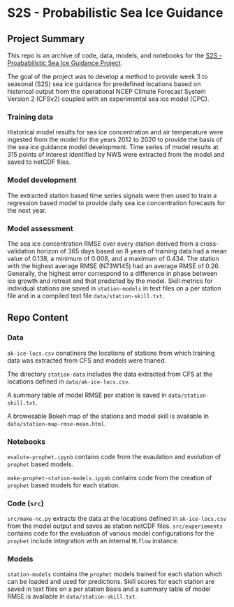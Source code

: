 # S2S - Probabilistic Sea Ice Guidance

## Project Summary

This repo is an archive of code, data, models, and notebooks for the [S2S - Proababilistic Sea Ice Guidance Project](http://stage-s2s.srv.axiomptk).

The goal of the project was to develop a method to provide week 3 to seasonal (S2S) sea ice guidance for predefined locations based on historical output from the operational NCEP Climate Forecast System Version 2 (CFSv2) coupled with an experimental sea ice model (CPC).

### Training data

Historical model results for sea ice concentration and air temperature were ingested from the model for the years 2012 to 2020 to provide the basis of the sea ice guidance model development. Time series of model results at 315 points of interest identified by NWS were extracted from the model and saved to netCDF files.

### Model development

The extracted station based time series signals were then used to train a regression based model to provide daily sea ice concentration forecasts for the next year.

### Model assessment

The sea ice concentration RMSE over every station derived from a cross-validation horizon of 365 days based on 8 years of training data had a mean value of 0.138, a minimum of 0.008, and a maximum of 0.434. The station with the highest average RMSE (N73W145) had an average RMSE of 0.26. Generally, the highest error correspond to a difference in phase between ice growth and retreat and that predicted by the model.  Skill metrics for individual stations are saved in `station-models` in text files on a per station file and in a compiled text file `data/station-skill.txt`.

## Repo Content

### Data 

`ak-ice-locs.csv` conatiners the locations of stations from which training data was extracted from CFS and models were trianed.

The directory `station-data` includes the data extracted from CFS at the locations defined in `data/ak-ice-locs.csv`.

A summary table of model RMSE per station is saved in `data/station-skill.txt`.

A browesable Bokeh map of the stations and model skill is available in `data/station-map-rmse-mean.html`.

### Notebooks

`evalute-prophet.ipynb` contains code from the evaulation and evolution of `prophet` based models.

`make-prophet-station-models.ipynb` contains code from the creation of `prophet` based models for each station.

### Code (`src`)

`src/make-nc.py` extracts the data at the locations defined in `ak-ice-locs.csv` from the model output and saves as station netCDF files.
`src/experiements` contains code for the evaluation of various model configurations for the `prophet` include integration with an internal `MLflow` instance.

### Models

`station-models` contains the `prophet` models trained for each station which can be loaded and used for predictions.  Skill scores for each station are saved in text files on a per station basis and a summary table of model RMSE is available in `data/station-skill.txt`.
